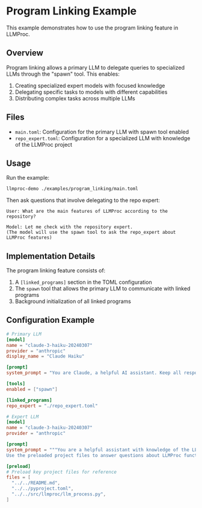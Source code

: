 # Program Linking Example

This example demonstrates how to use the program linking feature in LLMProc.

## Overview

Program linking allows a primary LLM to delegate queries to specialized LLMs through the "spawn" tool. This enables:

1. Creating specialized expert models with focused knowledge
2. Delegating specific tasks to models with different capabilities
3. Distributing complex tasks across multiple LLMs

## Files

- `main.toml`: Configuration for the primary LLM with spawn tool enabled
- `repo_expert.toml`: Configuration for a specialized LLM with knowledge of the LLMProc project

## Usage

Run the example:

```bash
llmproc-demo ./examples/program_linking/main.toml
```

Then ask questions that involve delegating to the repo expert:

```
User: What are the main features of LLMProc according to the repository?

Model: Let me check with the repository expert.
(The model will use the spawn tool to ask the repo_expert about LLMProc features)
```

## Implementation Details

The program linking feature consists of:

1. A `[linked_programs]` section in the TOML configuration
2. The `spawn` tool that allows the primary LLM to communicate with linked programs
3. Background initialization of all linked programs

## Configuration Example

```toml
# Primary LLM
[model]
name = "claude-3-haiku-20240307"
provider = "anthropic"
display_name = "Claude Haiku"

[prompt]
system_prompt = "You are Claude, a helpful AI assistant. Keep all responses under 3 sentences for brevity."

[tools]
enabled = ["spawn"]

[linked_programs]
repo_expert = "./repo_expert.toml"
```

```toml
# Expert LLM
[model]
name = "claude-3-haiku-20240307"
provider = "anthropic"

[prompt]
system_prompt = """You are a helpful assistant with knowledge of the LLMProc project.
Use the preloaded project files to answer questions about LLMProc functionality and usage."""

[preload]
# Preload key project files for reference
files = [
  "../../README.md",
  "../../pyproject.toml",
  "../../src/llmproc/llm_process.py",
]
```